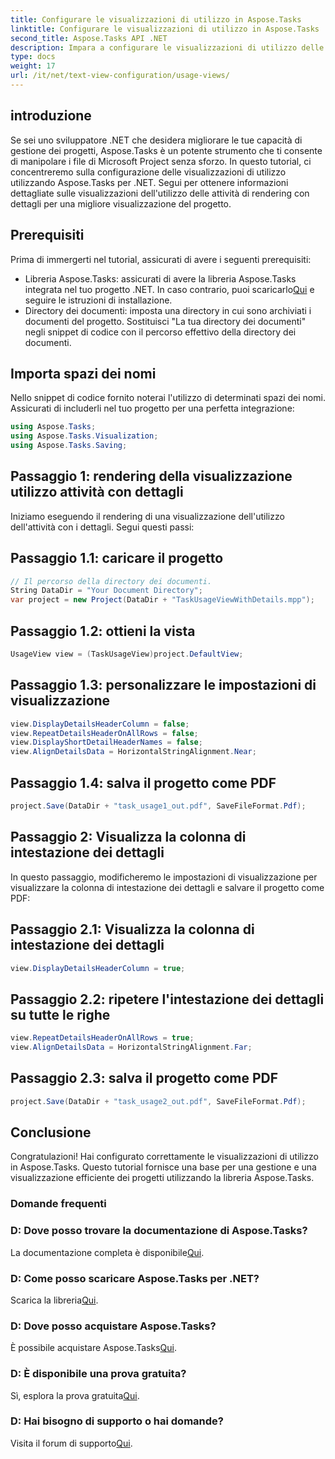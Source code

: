 ```yaml
---
title: Configurare le visualizzazioni di utilizzo in Aspose.Tasks
linktitle: Configurare le visualizzazioni di utilizzo in Aspose.Tasks
second_title: Aspose.Tasks API .NET
description: Impara a configurare le visualizzazioni di utilizzo delle attività in Aspose.Tasks per .NET. Migliora la visualizzazione del progetto con passaggi dettagliati. Scarica subito la libreria!
type: docs
weight: 17
url: /it/net/text-view-configuration/usage-views/
---
```

## introduzione
Se sei uno sviluppatore .NET che desidera migliorare le tue capacità di gestione dei progetti, Aspose.Tasks è un potente strumento che ti consente di manipolare i file di Microsoft Project senza sforzo. In questo tutorial, ci concentreremo sulla configurazione delle visualizzazioni di utilizzo utilizzando Aspose.Tasks per .NET. Segui per ottenere informazioni dettagliate sulle visualizzazioni dell'utilizzo delle attività di rendering con dettagli per una migliore visualizzazione del progetto.
## Prerequisiti
Prima di immergerti nel tutorial, assicurati di avere i seguenti prerequisiti:
- Libreria Aspose.Tasks: assicurati di avere la libreria Aspose.Tasks integrata nel tuo progetto .NET. In caso contrario, puoi scaricarlo[Qui](https://releases.aspose.com/tasks/net/) e seguire le istruzioni di installazione.
- Directory dei documenti: imposta una directory in cui sono archiviati i documenti del progetto. Sostituisci "La tua directory dei documenti" negli snippet di codice con il percorso effettivo della directory dei documenti.
## Importa spazi dei nomi
Nello snippet di codice fornito noterai l'utilizzo di determinati spazi dei nomi. Assicurati di includerli nel tuo progetto per una perfetta integrazione:
```csharp
using Aspose.Tasks;
using Aspose.Tasks.Visualization;
using Aspose.Tasks.Saving;
```
## Passaggio 1: rendering della visualizzazione utilizzo attività con dettagli
Iniziamo eseguendo il rendering di una visualizzazione dell'utilizzo dell'attività con i dettagli. Segui questi passi:
## Passaggio 1.1: caricare il progetto
```csharp
// Il percorso della directory dei documenti.
String DataDir = "Your Document Directory";
var project = new Project(DataDir + "TaskUsageViewWithDetails.mpp");
```
## Passaggio 1.2: ottieni la vista
```csharp
UsageView view = (TaskUsageView)project.DefaultView;
```
## Passaggio 1.3: personalizzare le impostazioni di visualizzazione
```csharp
view.DisplayDetailsHeaderColumn = false;
view.RepeatDetailsHeaderOnAllRows = false;
view.DisplayShortDetailHeaderNames = false;
view.AlignDetailsData = HorizontalStringAlignment.Near;
```
## Passaggio 1.4: salva il progetto come PDF
```csharp
project.Save(DataDir + "task_usage1_out.pdf", SaveFileFormat.Pdf);
```
## Passaggio 2: Visualizza la colonna di intestazione dei dettagli
In questo passaggio, modificheremo le impostazioni di visualizzazione per visualizzare la colonna di intestazione dei dettagli e salvare il progetto come PDF:
## Passaggio 2.1: Visualizza la colonna di intestazione dei dettagli
```csharp
view.DisplayDetailsHeaderColumn = true;
```
## Passaggio 2.2: ripetere l'intestazione dei dettagli su tutte le righe
```csharp
view.RepeatDetailsHeaderOnAllRows = true;
view.AlignDetailsData = HorizontalStringAlignment.Far;
```
## Passaggio 2.3: salva il progetto come PDF
```csharp
project.Save(DataDir + "task_usage2_out.pdf", SaveFileFormat.Pdf);
```
## Conclusione
Congratulazioni! Hai configurato correttamente le visualizzazioni di utilizzo in Aspose.Tasks. Questo tutorial fornisce una base per una gestione e una visualizzazione efficiente dei progetti utilizzando la libreria Aspose.Tasks.

### Domande frequenti
### D: Dove posso trovare la documentazione di Aspose.Tasks?
 La documentazione completa è disponibile[Qui](https://reference.aspose.com/tasks/net/).
### D: Come posso scaricare Aspose.Tasks per .NET?
 Scarica la libreria[Qui](https://releases.aspose.com/tasks/net/).
### D: Dove posso acquistare Aspose.Tasks?
 È possibile acquistare Aspose.Tasks[Qui](https://purchase.aspose.com/buy).
### D: È disponibile una prova gratuita?
 Sì, esplora la prova gratuita[Qui](https://releases.aspose.com/).
### D: Hai bisogno di supporto o hai domande?
 Visita il forum di supporto[Qui](https://forum.aspose.com/c/tasks/15).